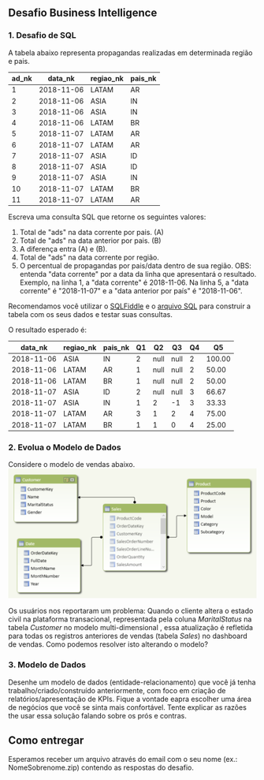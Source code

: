## Desafio Business Intelligence

### 1. Desafio de SQL
A tabela abaixo representa propagandas realizadas em determinada região e pais. 

| ad_nk | data_nk | regiao_nk | pais_nk |
| --- | --- | --- | --- |
| 1 | 2018-11-06 | LATAM | AR |
| 2 | 2018-11-06 | ASIA | IN |
| 3 | 2018-11-06 | ASIA | IN |
| 4 | 2018-11-06 | LATAM | BR |
| 5 | 2018-11-07 | LATAM | AR |
| 6 | 2018-11-07 | LATAM | AR |
| 7 | 2018-11-07 | ASIA | ID |
| 8 | 2018-11-07 | ASIA | ID |
| 9 | 2018-11-07 | ASIA | IN |
| 10 | 2018-11-07 | LATAM | BR |
| 11 | 2018-11-07 | LATAM | AR |
	 
Escreva uma consulta SQL que retorne os seguintes valores:
1. Total de "ads" na data corrente por pais. (A)
2. Total de "ads" na data anterior por pais. (B)
3. A diferença entra (A) e (B).
4. Total de "ads" na data corrente por região.
5. O percentual de propagandas por pais/data dentro de sua região.
OBS: entenda "data corrente" por a data da linha que apresentará o resultado. Exemplo, na linha 1, a "data corrente" é 2018-11-06. Na linha 5, a "data corrente" é  "2018-11-07" e a "data anterior por país" é "2018-11-06".

Recomendamos você utilizar o [SQLFiddle](http://sqlfiddle.com) e o [arquivo SQL](data.sql) para construir a tabela com os seus dados e testar suas consultas.

O resultado esperado é:

| data_nk | regiao_nk | pais_nk | Q1 | Q2 | Q3 | Q4 | Q5 |
| --- | --- | --- | --- | --- | --- | --- | --- |
| 2018-11-06 | ASIA | IN | 2 | null | null | 2 | 100.00 |
| 2018-11-06 | LATAM | AR | 1 | null | null | 2 | 50.00 |
| 2018-11-06 | LATAM | BR | 1 | null | null | 2 | 50.00 |
| 2018-11-07 | ASIA | ID | 2 | null | null | 3 | 66.67 |
| 2018-11-07 | ASIA | IN | 1 | 2 | -1 | 3 | 33.33 |
| 2018-11-07 | LATAM | AR | 3 | 1 | 2 | 4 | 75.00 |
| 2018-11-07 | LATAM | BR | 1 | 1 | 0 | 4 | 25.00 |
	 

### 2. Evolua o Modelo de Dados
Considere o modelo de vendas abaixo.
![Modelo de Vendas](dw.png)

Os usuários nos reportaram um problema: Quando o cliente altera o estado civil na plataforma transacional, representada pela coluna  *MaritalStatus* na tabela *Customer* no modelo multi-dimensional , essa atualização é refletida para todas os registros anteriores de vendas (tabela *Sales*) no dashboard de vendas. Como podemos resolver isto alterando o modelo?


### 3. Modelo de Dados
Desenhe um modelo de dados (entidade-relacionamento) que você já tenha trabalho/criado/construído anteriormente, com foco em criação de relatórios/apresentação de KPIs. Fique a vontade eapra escolher uma área de negócios que você se sinta mais confortável. Tente explicar as razões the usar essa solução falando sobre os prós e contras.

## Como entregar
Esperamos receber um arquivo através do email com o seu nome (ex.: NomeSobrenome.zip) contendo as respostas do desafio.
